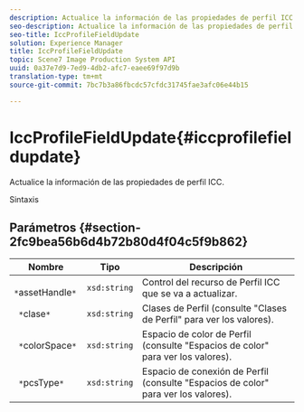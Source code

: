 ```yaml
---
description: Actualice la información de las propiedades de perfil ICC.
seo-description: Actualice la información de las propiedades de perfil ICC.
seo-title: IccProfileFieldUpdate
solution: Experience Manager
title: IccProfileFieldUpdate
topic: Scene7 Image Production System API
uuid: 0a37e7d9-7ed9-4db2-afc7-eaee69f97d9b
translation-type: tm+mt
source-git-commit: 7bc7b3a86fbcdc57cfdc31745fae3afc06e44b15

---
```



# IccProfileFieldUpdate{#iccprofilefieldupdate}

Actualice la información de las propiedades de perfil ICC.

Sintaxis

## Parámetros {#section-2fc9bea56b6d4b72b80d4f04c5f9b862}

| Nombre | Tipo | Descripción |
|---|---|---|
| ` *`assetHandle`*` | `xsd:string` | Control del recurso de Perfil ICC que se va a actualizar. |
| ` *`clase`*` | `xsd:string` | Clases de Perfil (consulte &quot;Clases de Perfil&quot; para ver los valores). |
| ` *`colorSpace`*` | `xsd:string` | Espacio de color de Perfil (consulte &quot;Espacios de color&quot; para ver los valores). |
| ` *`pcsType`*` | `xsd:string` | Espacio de conexión de Perfil (consulte &quot;Espacios de color&quot; para ver los valores). |

